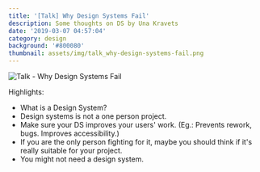 ```yaml
---
title: '[Talk] Why Design Systems Fail'
description: Some thoughts on DS by Una Kravets
date: '2019-03-07 04:57:04'
category: design
background: '#800080'
thumbnail: assets/img/talk_why-design-systems-fail.png
---
```

![Talk - Why Design Systems Fail](assets/img/talk_why-design-systems-fail.png "Talk - Why Design Systems Fail")

Highlights:

* What is a Design System?
* Design systems is not a one person project.
* Make sure your DS improves your users' work.
  (Eg.: Prevents rework, bugs. Improves accessibility.)
* If you are the only person fighting for it, maybe you should think if it's really suitable for your project.
* You might not need a design system.
